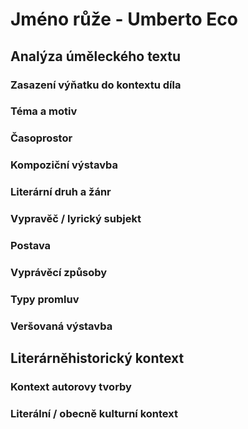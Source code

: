 # Jméno růže - Umberto Eco

## Analýza úměleckého textu

### Zasazení výňatku do kontextu díla

### Téma a motiv

### Časoprostor

### Kompoziční výstavba

### Literární druh a žánr

### Vypravěč / lyrický subjekt

### Postava

### Vyprávěcí způsoby

### Typy promluv

### Veršovaná výstavba

## Literárněhistorický kontext

### Kontext autorovy tvorby

### Literální / obecně kulturní kontext
